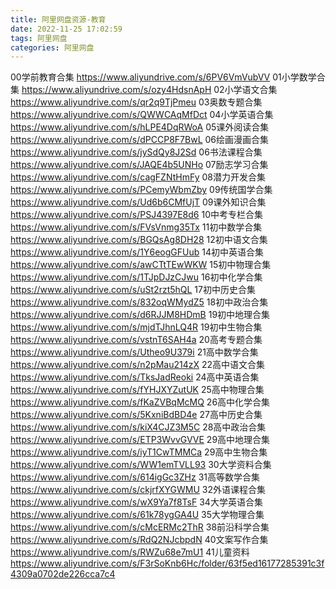 ```yaml
---
title: 阿里网盘资源-教育
date: 2022-11-25 17:02:59
tags: 阿里网盘
categories: 阿里网盘
---
```


00学前教育合集 https://www.aliyundrive.com/s/6PV6VmVubVV 
01小学数学合集 https://www.aliyundrive.com/s/ozy4HdsnApH 
02小学语文合集 https://www.aliyundrive.com/s/qr2q9TjPmeu 
03奥数专题合集 https://www.aliyundrive.com/s/QWWCAqMfDct 
04小学英语合集 https://www.aliyundrive.com/s/hLPE4DqRWoA 
05课外阅读合集 https://www.aliyundrive.com/s/dPCCP8F7BwL 
06绘画漫画合集 https://www.aliyundrive.com/s/jySdQy8J2Sd 
06书法课程合集 https://www.aliyundrive.com/s/JAQE4b5UNHo 
07励志学习合集 https://www.aliyundrive.com/s/cagFZNtHmFy 
08潜力开发合集 https://www.aliyundrive.com/s/PCemyWbmZby 
09传统国学合集 https://www.aliyundrive.com/s/Ud6b6CMfUjT 
09课外知识合集 https://www.aliyundrive.com/s/PSJ4397E8d6 
10中考专栏合集 https://www.aliyundrive.com/s/FVsVnmg35Tx 
11初中数学合集 https://www.aliyundrive.com/s/BGQsAg8DH28 
12初中语文合集 https://www.aliyundrive.com/s/1Y6eogGFUub 
14初中英语合集 https://www.aliyundrive.com/s/awCTtTEwWKW 
15初中物理合集 https://www.aliyundrive.com/s/1TJpDJzCJwu 
16初中化学合集 https://www.aliyundrive.com/s/uSt2rzt5hQL 
17初中历史合集 https://www.aliyundrive.com/s/832oqWMydZ5 
18初中政治合集 https://www.aliyundrive.com/s/d6RJJM8HDmB 
19初中地理合集 https://www.aliyundrive.com/s/mjdTJhnLQ4R 
19初中生物合集 https://www.aliyundrive.com/s/vstnT6SAH4a 
20高考专题合集 https://www.aliyundrive.com/s/Utheo9U379i 
21高中数学合集 https://www.aliyundrive.com/s/n2pMau214zX 
22高中语文合集 https://www.aliyundrive.com/s/TksJadReoki 
24高中英语合集 https://www.aliyundrive.com/s/fYHJXYZutUK 
25高中物理合集 https://www.aliyundrive.com/s/fKaZVBqMcMQ 
26高中化学合集 https://www.aliyundrive.com/s/5KxniBdBD4e 
27高中历史合集 https://www.aliyundrive.com/s/kiX4CJZ3M5C 
28高中政治合集 https://www.aliyundrive.com/s/ETP3WvvGVVE 
29高中地理合集 https://www.aliyundrive.com/s/iyT1CwTMMCa 
29高中生物合集 https://www.aliyundrive.com/s/WW1emTVLL93 
30大学资料合集 https://www.aliyundrive.com/s/614igGc3ZHz 
31高等数学合集 https://www.aliyundrive.com/s/ckjrfXYGWMU 
32外语课程合集 https://www.aliyundrive.com/s/wX9Ya7f8TsF 
34大学英语合集 https://www.aliyundrive.com/s/61k78ygGA4U 
35大学物理合集 https://www.aliyundrive.com/s/cMcERMc2ThR 
38前沿科学合集 https://www.aliyundrive.com/s/RdQ2NJcbpdN 
40文案写作合集 https://www.aliyundrive.com/s/RWZu68e7mU1
41儿童资料   https://www.aliyundrive.com/s/F3rSoKnb6Hc/folder/63f5ed16177285391c3f4309a0702de226cca7c4

